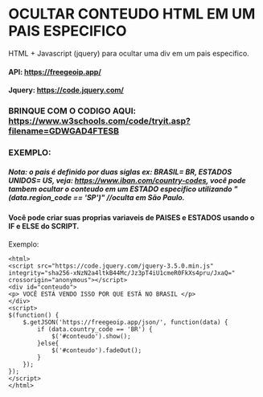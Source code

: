 # OCULTAR CONTEUDO HTML EM UM PAIS ESPECIFICO
HTML + Javascript (jquery) para ocultar uma div em um pais especifico.

#### API: https://freegeoip.app/
#### Jquery: https://code.jquery.com/

### BRINQUE COM O CODIGO AQUI: https://www.w3schools.com/code/tryit.asp?filename=GDWGAD4FTESB

### EXEMPLO:
##### Nota: o pais é definido por duas siglas ex: BRASIL= BR, ESTADOS UNIDOS= US, veja: https://www.iban.com/country-codes, você pode tambem ocultar o conteudo em um ESTADO especifico utilizando "(data.region_code == 'SP')" //oculta em São Paulo.

#### Você pode criar suas proprias variaveis de PAISES e ESTADOS usando o IF e ELSE do SCRIPT.

Exemplo: 
```
<html>
<script src="https://code.jquery.com/jquery-3.5.0.min.js" integrity="sha256-xNzN2a4ltkB44Mc/Jz3pT4iU1cmeR0FkXs4pru/JxaQ=" crossorigin="anonymous"></script>
<div id="conteudo">
<p> VOCÊ ESTÁ VENDO ISSO POR QUE ESTÁ NO BRASIL </p>
</div>
<script>
$(function() {
    $.getJSON('https://freegeoip.app/json/', function(data) {
        if (data.country_code == 'BR') {
            $('#conteudo').show();
        }else{
            $('#conteudo').fadeOut();
        }
    });
});
</script>
</html>
```

